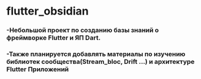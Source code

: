 # flutter_obsidian
### -Небольшой проект по созданию базы знаний о фреймворке Flutter и ЯП Dart.
### -Также планируется добавлять материалы по изучению библиотек сообщества(Stream_bloc, Drift ...) и архитектуре Flutter Приложений
